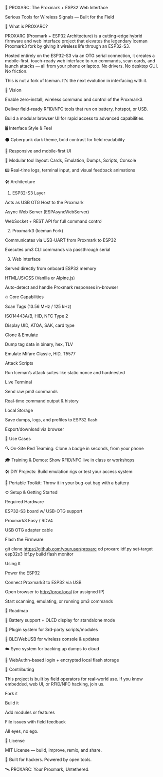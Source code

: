 🧊 PROXARC: The Proxmark + ESP32 Web Interface

Serious Tools for Wireless Signals — Built for the Field

🔧 What is PROXARC?

PROXARC (Proxmark + ESP32 Architecture) is a cutting-edge hybrid firmware and web interface project that elevates the legendary Iceman Proxmark3 fork by giving it wireless life through an ESP32-S3.

Hosted entirely on the ESP32-S3 via an OTG serial connection, it creates a mobile-first, touch-ready web interface to run commands, scan cards, and launch attacks — all from your phone or laptop. No drivers. No desktop GUI. No friction.

This is not a fork of Iceman. It's the next evolution in interfacing with it.

🧠 Vision

Enable zero-install, wireless command and control of the Proxmark3.

Deliver field-ready RFID/NFC tools that run on battery, hotspot, or USB.

Build a modular browser UI for rapid access to advanced capabilities.

🖥️ Interface Style & Feel

⚫️ Cyberpunk dark theme, bold contrast for field readability

📱 Responsive and mobile-first UI

🧩 Modular tool layout: Cards, Emulation, Dumps, Scripts, Console

📟 Real-time logs, terminal input, and visual feedback animations

🛠️ Architecture

1. ESP32-S3 Layer

Acts as USB OTG Host to the Proxmark

Async Web Server (ESPAsyncWebServer)

WebSocket + REST API for full command control

2. Proxmark3 (Iceman Fork)

Communicates via USB-UART from Proxmark to ESP32

Executes pm3 CLI commands via passthrough serial

3. Web Interface

Served directly from onboard ESP32 memory

HTML/JS/CSS (Vanilla or Alpine.js)

Auto-detect and handle Proxmark responses in-browser

🔥 Core Capabilities

Scan Tags (13.56 MHz / 125 kHz)

ISO14443A/B, HID, NFC Type 2

Display UID, ATQA, SAK, card type

Clone & Emulate

Dump tag data in binary, hex, TLV

Emulate Mifare Classic, HID, T5577

Attack Scripts

Run Iceman’s attack suites like static nonce and hardnested

Live Terminal

Send raw pm3 commands

Real-time command output & history

Local Storage

Save dumps, logs, and profiles to ESP32 flash

Export/download via browser

🧪 Use Cases

🔍 On-Site Red Teaming: Clone a badge in seconds, from your phone

🎓 Training & Demos: Show RFID/NFC live in class or workshops

🛠 DIY Projects: Build emulation rigs or test your access system

🧰 Portable Toolkit: Throw it in your bug-out bag with a battery

⚙️ Setup & Getting Started

Required Hardware

ESP32-S3 board w/ USB-OTG support

Proxmark3 Easy / RDV4

USB OTG adapter cable

Flash the Firmware

git clone https://github.com/youruser/proxarc
cd proxarc
idf.py set-target esp32s3
idf.py build flash monitor

Using It

Power the ESP32

Connect Proxmark3 to ESP32 via USB

Open browser to http://prox.local (or assigned IP)

Start scanning, emulating, or running pm3 commands

🚧 Roadmap

🪫 Battery support + OLED display for standalone mode

🔌 Plugin system for 3rd-party scripts/modules

📡 BLE/WebUSB for wireless console & updates

☁️ Sync system for backing up dumps to cloud

🔐 WebAuthn-based login + encrypted local flash storage

🤝 Contributing

This project is built by field operators for real-world use. If you know embedded, web UI, or RFID/NFC hacking, join us.

Fork it

Build it

Add modules or features

File issues with field feedback

All eyes, no ego.

📄 License

MIT License — build, improve, remix, and share.

🧠 Built for hackers. Powered by open tools.

🛰 PROXARC: Your Proxmark, Untethered.


